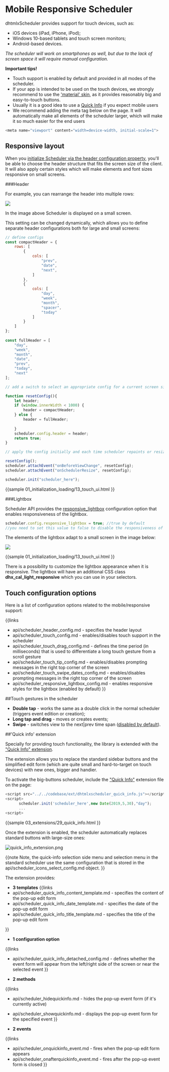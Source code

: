 Mobile Responsive Scheduler
==============

dhtmlxScheduler provides support for touch devices, such as:

- iOS devices (iPad, iPhone, iPod);
- Windows 10-based tablets and touch screen monitors;
- Android-based devices.

_The scheduler will work on smartphones as well, but due to the lack of screen space it will require manual configuration._

**Important tips!**


+ Touch support is enabled by default and provided in all modes of the scheduler.
+ If your app is intended to be used on the touch devices, we strongly recommend to use the ['material' skin](skins.md#materialskin), as it provides reasonably big and easy-to-touch buttons.
+ Usually it is a good idea to use a [Quick Info](extensions_list.md#quickinfo) if you expect mobile users
+ We recommend adding the meta tag below on the page. It will automatically make all elements of the scheduler larger, which will make it so much easier for the end users
   
~~~js
<meta name="viewport" content="width=device-width, initial-scale=1">
~~~

## Responsive layout

When you [initialize Scheduler via the header configuration property](initialization.md#initializingschedulerviaheaderconfig), you'll be able to choose the header structure that fits the screen size of the client.
It will also apply certain styles which will make elements and font sizes responsive on small screens.


###Header

For example, you can rearrange the header into multiple rows:

<img src="header_responsive.png"/>

In the image above Scheduler is displayed on a small screen. 

This setting can be changed dynamically, which allows you to define separate header configurations both for large and small screens:

~~~js
// define configs
const compactHeader = {
	rows: [
		{ 
			cols: [
				"prev",
				"date",
				"next",
			]
		},
		{ 
			cols: [
				"day",
				"week",
				"month",
				"spacer",
				"today"
			]
		}
	]
};
			
const fullHeader = [
	"day",
	"week",
	"month",
	"date",
	"prev",
	"today",
	"next"
];

// add a switch to select an appropriate config for a current screen size

function resetConfig(){
	let header;
	if (window.innerWidth < 1000) {
		header = compactHeader;
	} else {
		header = fullHeader;
	
	}
	scheduler.config.header = header;
	return true;
}

// apply the config initially and each time scheduler repaints or resizes:

resetConfig();
scheduler.attachEvent("onBeforeViewChange", resetConfig);
scheduler.attachEvent("onSchedulerResize", resetConfig);

scheduler.init("scheduler_here");
~~~

{{sample
	01_initialization_loading/13_touch_ui.html
}}


###Lightbox

Scheduler API provides the [responsive_lightbox](api/scheduler_responsive_lightbox_config.md) configuration option that enables responsiveness of the lightbox. 

~~~~js
scheduler.config.responsive_lightbox = true; //true by default
//you need to set this value to false to disable the responsiveness of the lightbox
~~~~

The elements of the lightbox adapt to a small screen in the image below:

<img src="lightbox_responsive.png"/>

{{sample
	01_initialization_loading/13_touch_ui.html
}}

There is a possibility to customize the lightbox appearance when it is responsive. The lightbox will have an additional CSS class <b>dhx_cal_light_responsive</b> which you can use in your selectors.


## Touch configuration options 

Here is a list of configuration options related to the mobile/responsive support:

{{links
- api/scheduler_header_config.md - specifies the header layout
- api/scheduler_touch_config.md - enables/disables touch support in the scheduler
- api/scheduler_touch_drag_config.md - defines the time period (in milliseconds) that is used to differentiate a long touch gesture from a scroll gesture
- api/scheduler_touch_tip_config.md - enables/disables prompting messages in the right top corner of the screen
- api/scheduler_touch_swipe_dates_config.md - enables/disables prompting messages in the right top corner of the screen
- api/scheduler_responsive_lightbox_config.md - enables responsive styles for the lightbox (enabled by default)
}}


##Touch gestures in the scheduler


- **Double tap** -  works the same as a double click in the normal scheduler (triggers event edition or creation);
- **Long tap and drag**  - moves or creates events;
- **Swipe** - switches view to the next|prev time span ([disabled by default](api/scheduler_touch_swipe_dates_config.md)).

##'Quick info' extension


Specially for providing touch functionality, the library is extended with the ["Quick Info" extension](extensions_list.md#quickinfo).

The extension allows you to replace the standard sidebar buttons and the simplified edit form 
(which are quite small and hard-to-target on touch devices) with new ones, bigger and handier.

To activate the big-buttons scheduler, include the ["Quick Info"](extensions_list.md#quickinfo) extension file on the page:

~~~js
<script src="../../codebase/ext/dhtmlxscheduler_quick_info.js"></script>
<script>
      scheduler.init('scheduler_here',new Date(2019,5,30),"day");
      ...
<script>
~~~

{{sample
	03_extensions/29_quick_info.html
}}

Once the extension is enabled, the scheduler automatically replaces standard buttons with large-size ones:

![quick_info_extension.png](quick_info_extension.png)

{{note
Note, the quick-info selection side menu and selection menu in  the standard scheduler  use the same configuration that is stored in the api/scheduler_icons_select_config.md object.
}}


The extension provides:


- **3 templates** 
{{links
- api/scheduler_quick_info_content_template.md - specifies the content of the pop-up edit form
- api/scheduler_quick_info_date_template.md - specifies the date of the pop-up edit form
- api/scheduler_quick_info_title_template.md - specifies the title of the pop-up edit form

}}

- **1 configuration option**

{{links
- api/scheduler_quick_info_detached_config.md - defines whether the event form will appear from the left/right side of the screen or near the selected event
}}


- **2 methods** 

{{links
- api/scheduler_hidequickinfo.md - hides the pop-up event form (if it's currently active)
- api/scheduler_showquickinfo.md - displays the pop-up event form for the specified event
}}

- **2 events**

{{links
- api/scheduler_onquickinfo_event.md - fires when the pop-up edit form appears
- api/scheduler_onafterquickinfo_event.md - fires after the pop-up event form is closed
}}